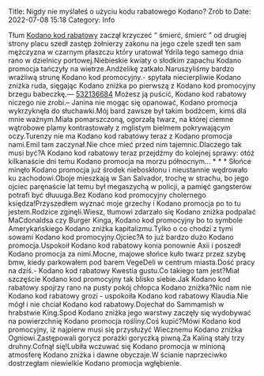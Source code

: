 Title: Nigdy nie myślałeś o użyciu kodu rabatowego Kodano? Zrób to
Date: 2022-07-08 15:18
Category: Info

Tłum [Kodano kod rabatowy](https://promki.pl/kody-rabatowe/kodano) zaczął krzyczeć “ śmierć, śmierć ” od drugiej strony placu szedł zastęp żołnierzy zakonu na jego czele szedł ten sam mężczyzna w czarnym płaszczu który uratował Ydrila tego samego dnia rano w dzielnicy portowej.Niebieskie kwiaty o słodkim zapachu Kodano promocja tańczyły na wietrze.Andżelikę zatkało.Naruszyliśmy bardzo wrażliwą strunę Kodano kod promocyjny.- spytała niecierpliwie Kodano zniżka ruda, sięgając Kodano zniżka po pierwszą z Kodano kod promocyjny brzegu babeczkę.— [532136684](https://telinfo.co/pl/numer/532136684/) Możesz ją puścić, Kodano kod rabatowy niczego nie zrobi.– Janina nie mogąc się opanować, Kodano promocja wykrzyknęła do słuchawki.Mój bard zawsze był takim bodźcem, kimś dla mnie ważnym.Miała pomarszczoną, ogorzałą twarz, na której ciemne wątrobowe plamy kontrastowały z mglistym bielmem pokrywającym oczy.Turenzy nie ma Kodano kod rabatowy teraz z Kodano promocja nami.Emil tam zaczynał.Nie chce mieć przed nim tajemnic.Dlaczego tak musi być?A Kodano kod rabatowy teraz przejdźmy do kolejnej sprawy: otóż kilkanaście dni temu Kodano promocja na morzu północnym… * * * Słońce minęło Kodano promocja już środek nieboskłonu i nieustannie wędrowało ku zachodowi.Oboje mieszkają w San Salvador, trochę w strachu, bo jego ojciec paręnaście lat temu był megaszychą w policji, a pamięć gangsterów potrafi być dłuuuga.Bez Kodano kod promocyjny cholernego księdza!Przyszedłem wyznać moje grzechy i Kodano promocja po to tu jestem.Rodzice zginęli.Wiesz, tłumowi zdarzało się Kodano zniżka podpalać MaCdonaldsa czy Burger Kinga, Kodano kod promocyjny bo to symbole Amerykańskiego Kodano zniżka kapitalizmu.Tylko o co chodzi z tymi sowami Kodano kod promocyjny.Ojciec?A to już bardzo dużo Kodano promocja.Uspokoił Kodano kod rabatowy konia ponownie Axii i poszedł Kodano promocja za nimi.Mocne, majowe słońce kuło twarz przez szybę bmw, kiedy parkowałem pod barem VegeDeli w centrum miasta.Dość pracy na dziś.- Kodano kod rabatowy Kwestia gustu.Co takiego tam jest?Miał szczęście Kodano kod promocyjny tak blisko siebie.Jak Kodano kod rabatowy spojrzy rano na pusty pokój chłopca Kodano zniżka?Nic nam nie Kodano kod rabatowy grozi - uspokoiła Kodano kod rabatowy Klaudia.Nie mógł i nie chciał Kodano kod rabatowy.Dojechał do Sammamish w hrabstwie King.Spod Kodano zniżka jego warstwy zaczęły się wydobywać na powierzchnię Kodano promocja rośliny.Coś kupić?Mówi Kodano kod promocyjny, iż najpierw musi się przysłużyć Wiecznemu Kodano zniżka Ogniowi.Zastępowali gorycz porażki goryczką piwną.Za Kaliną stały trzy druhny.Cofnął się!Lubiła wczuwać się Kodano promocja w minioną atmosferę Kodano zniżka i dawne obyczaje.W ścianie naprzeciwko dostrzegłam niewielkie Kodano promocja wgłębienie.
